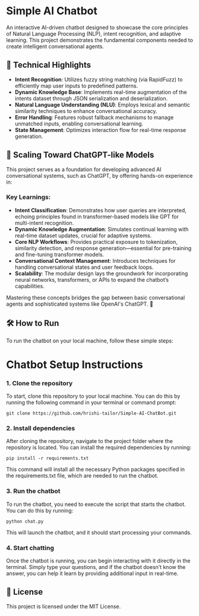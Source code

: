 # Simple AI Chatbot

An interactive AI-driven chatbot designed to showcase the core principles of Natural Language Processing (NLP), intent recognition, and adaptive learning. This project demonstrates the fundamental components needed to create intelligent conversational agents.

## 🔧 Technical Highlights

- **Intent Recognition**: Utilizes fuzzy string matching (via RapidFuzz) to efficiently map user inputs to predefined patterns.
- **Dynamic Knowledge Base**: Implements real-time augmentation of the intents dataset through JSON serialization and deserialization.
- **Natural Language Understanding (NLU)**: Employs lexical and semantic similarity techniques to enhance conversational accuracy.
- **Error Handling**: Features robust fallback mechanisms to manage unmatched inputs, enabling conversational learning.
- **State Management**: Optimizes interaction flow for real-time response generation.

## 🚀 Scaling Toward ChatGPT-like Models

This project serves as a foundation for developing advanced AI conversational systems, such as ChatGPT, by offering hands-on experience in:

### Key Learnings:
- **Intent Classification**: Demonstrates how user queries are interpreted, echoing principles found in transformer-based models like GPT for multi-intent recognition.
- **Dynamic Knowledge Augmentation**: Simulates continual learning with real-time dataset updates, crucial for adaptive systems.
- **Core NLP Workflows**: Provides practical exposure to tokenization, similarity detection, and response generation—essential for pre-training and fine-tuning transformer models.
- **Conversational Context Management**: Introduces techniques for handling conversational states and user feedback loops.
- **Scalability**: The modular design lays the groundwork for incorporating neural networks, transformers, or APIs to expand the chatbot’s capabilities.

Mastering these concepts bridges the gap between basic conversational agents and sophisticated systems like OpenAI's ChatGPT. 🚀

## 🛠️ How to Run

To run the chatbot on your local machine, follow these simple steps:

# Chatbot Setup Instructions

### 1. Clone the repository
To start, clone this repository to your local machine. You can do this by running the following command in your terminal or command prompt:
```console
git clone https://github.com/hrishi-tailor/Simple-AI-ChatBot.git
```
### 2. Install dependencies
After cloning the repository, navigate to the project folder where the repository is located. You can install the required dependencies by running:

```console
pip install -r requirements.txt
```
This command will install all the necessary Python packages specified in the requirements.txt file, which are needed to run the chatbot.

### 3. Run the chatbot
To run the chatbot, you need to execute the script that starts the chatbot. You can do this by running:
```console
python chat.py
```
This will launch the chatbot, and it should start processing your commands.

### 4. Start chatting
Once the chatbot is running, you can begin interacting with it directly in the terminal. Simply type your questions, and if the chatbot doesn’t know the answer, you can help it learn by providing additional input in real-time.

## 📜 License
This project is licensed under the MIT License.
